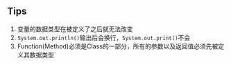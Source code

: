 ## Tips
1. 变量的数据类型在被定义了之后就无法改变
2. `System.out.println()`输出后会换行，`System.out.print()`不会
3. Function(Method)必须是Class的一部分，所有的参数以及返回值必须先被定义其数据类型`
<!--stackedit_data:
eyJoaXN0b3J5IjpbLTQ3NzE2ODk5NiwtMjAyODkxMDU4OCwxMD
IyNDI3Nzg4LC02MDU2OTc3MTVdfQ==
-->